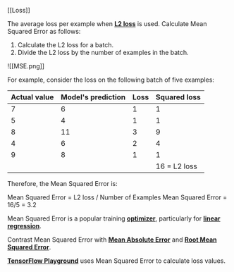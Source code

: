 [[Loss]]

The average loss per example when [**L2 loss**](https://developers.google.com/machine-learning/glossary#L2_loss) is used. Calculate Mean Squared Error as follows:

1. Calculate the L2 loss for a batch.
2. Divide the L2 loss by the number of examples in the batch.

![[MSE.png]]

For example, consider the loss on the following batch of five examples:

|Actual value|Model's prediction|Loss|Squared loss|
|---|---|---|---|
|7|6|1|1|
|5|4|1|1|
|8|11|3|9|
|4|6|2|4|
|9|8|1|1|
||   |   |16 = L2 loss|

Therefore, the Mean Squared Error is:

Mean Squared Error = L2 loss / Number of Examples
Mean Squared Error = 16/5 = 3.2

Mean Squared Error is a popular training [**optimizer**](https://developers.google.com/machine-learning/glossary#optimizer), particularly for [**linear regression**](https://developers.google.com/machine-learning/glossary#linear_regression).

Contrast Mean Squared Error with [**Mean Absolute Error**](https://developers.google.com/machine-learning/glossary#MAE) and [**Root Mean Squared Error**](https://developers.google.com/machine-learning/glossary#RMSE).

[**TensorFlow Playground**](https://developers.google.com/machine-learning/glossary#TensorFlow_Playground) uses Mean Squared Error to calculate loss values.